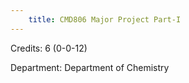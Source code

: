 ```yaml
---
    title: CMD806 Major Project Part-I
---
```

Credits: 6 (0-0-12)

Department: Department of Chemistry

